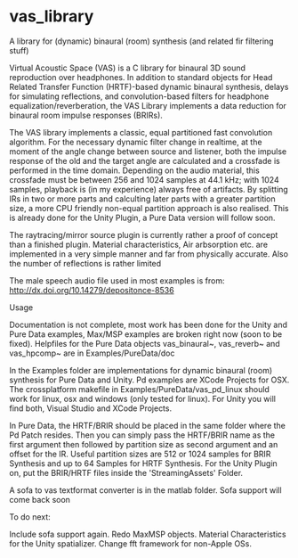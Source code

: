 # vas_library
A library for (dynamic) binaural (room) synthesis (and related fir filtering stuff)

Virtual Acoustic Space (VAS) is a C library for binaural 3D sound reproduction over headphones. In addition to standard objects for Head Related Transfer Function (HRTF)-based dynamic binaural synthesis, delays for simulating reflections, and convolution-based filters for headphone equalization/reverberation, the VAS Library implements a data reduction for binaural room impulse responses (BRIRs).

The VAS library implements a classic, equal partitioned fast convolution algorithm. For the necessary dynamic filter change in realtime, at the moment of the angle change between source and listener, both the impulse response of the old and the target angle are calculated and a crossfade is performed in the time domain. Depending on the audio material, this crossfade must be between 256 and 1024 samples at 44.1 kHz; with 1024 samples, playback is (in my experience) always free of artifacts. 
By splitting IRs in two or more parts and calculting later parts with a greater partition size, a more CPU friendly non-equal partition approach is also realised. This is already done
for the Unity Plugin, a Pure Data version will follow soon.

The raytracing/mirror source plugin is currently rather a proof of concept than a finished plugin. Material characteristics, Air arbsorption etc. are implemented in a very simple manner and
far from physically accurate. Also the number of reflections is rather limited

The male speech audio file used in most examples is from:
http://dx.doi.org/10.14279/depositonce-8536

Usage

Documentation is not complete, most work has been done for the Unity and Pure Data examples, Max/MSP examples are broken right now (soon to be fixed).
Helpfiles for the Pure Data objects vas_binaural~, vas_reverb~ and vas_hpcomp~ are in Examples/PureData/doc

In the Examples folder are implementations for dynamic binaural (room) synthesis for Pure Data and Unity. Pd examples are XCode Projects for OSX. 
The crossplatform makefile in Examples/PureData/vas_pd_linux should work for linux, osx and windows (only tested for linux).
For Unity you will find both, Visual Studio and XCode Projects. 

In Pure Data, the HRTF/BRIR should be placed in the same folder where the Pd Patch resides. Then you can simply pass the HRTF/BRIR name as the first argument then followed by partition size as second argument and an offset for the IR. Useful partition sizes are 512 or 1024 samples for BRIR Synthesis and up to 64 Samples for HRTF Synthesis.
For the Unity Plugin on, put the BRIR/HRTF files inside the 'StreamingAssets' Folder. 

A sofa to vas textformat converter is in the matlab folder. Sofa support will come back soon

To do next:

Include sofa support again.
Redo MaxMSP objects.
Material Characteristics for the Unity spatializer.
Change fft framework for non-Apple OSs.





